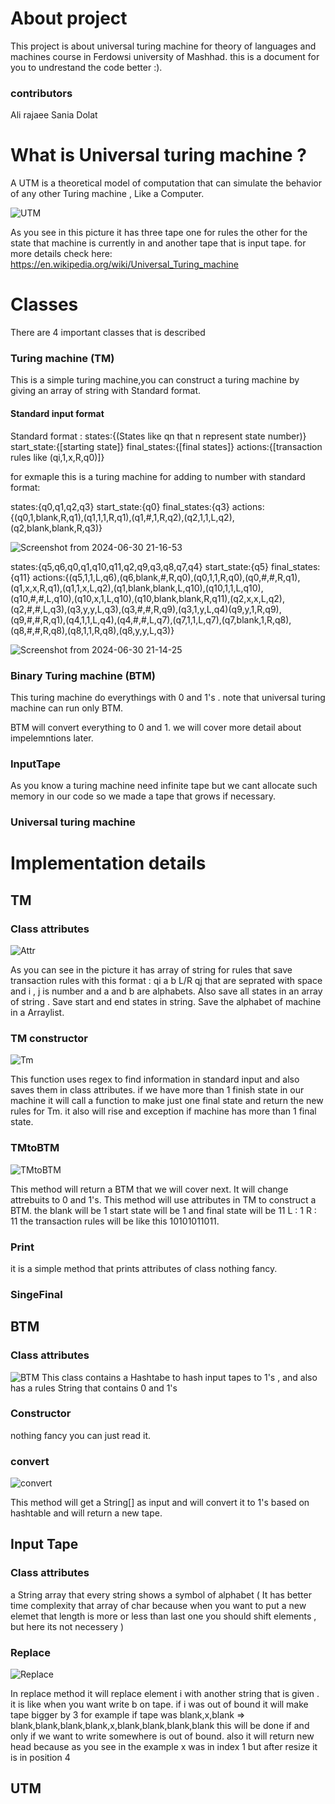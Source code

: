 # About project
This project is about universal turing machine for theory of languages and machines course in Ferdowsi university of Mashhad.
this is a document for you to undrestand the code better :).

### contributors
Ali rajaee
Sania Dolat

# What is Universal turing machine ?
A UTM is a theoretical model of computation that can simulate the behavior of any other Turing machine , Like a Computer.

![UTM](https://github.com/AliRje82/Theory-UTM/assets/121222311/6975ae80-4bfd-4bbf-bafc-a2b163aaaa7d)

As you see in this picture it has three tape one for rules the other for the state that machine is currently in and another tape that is input tape.
for more details check here: https://en.wikipedia.org/wiki/Universal_Turing_machine

# Classes
There are 4 important classes that is described 

### Turing machine (TM)
This is a simple turing machine,you can construct a turing machine by giving an array of string with Standard format.

#### Standard input format
Standard format : 
states:{(States like qn that n represent state number)}
start_state:{[starting state]}
final_states:{[final states]}
actions:{[transaction rules like (qi,1,x,R,q0)]}

for exmaple this is a turing machine for adding to number with standard format:

states:{q0,q1,q2,q3}
start_state:{q0}
final_states:{q3}
actions:{(q0,1,blank,R,q1),(q1,1,1,R,q1),(q1,#,1,R,q2),(q2,1,1,L,q2),(q2,blank,blank,R,q3)}

![Screenshot from 2024-06-30 21-16-53](https://github.com/AliRje82/Theory-UTM/assets/121222311/346685d9-922c-46df-9ea0-6624b9b0e410)


states:{q5,q6,q0,q1,q10,q11,q2,q9,q3,q8,q7,q4}
start_state:{q5}
final_states:{q11}
actions:{(q5,1,1,L,q6),(q6,blank,#,R,q0),(q0,1,1,R,q0),(q0,#,#,R,q1),(q1,x,x,R,q1),(q1,1,x,L,q2),(q1,blank,blank,L,q10),(q10,1,1,L,q10),(q10,#,#,L,q10),(q10,x,1,L,q10),(q10,blank,blank,R,q11),(q2,x,x,L,q2),(q2,#,#,L,q3),(q3,y,y,L,q3),(q3,#,#,R,q9),(q3,1,y,L,q4)(q9,y,1,R,q9),(q9,#,#,R,q1),(q4,1,1,L,q4),(q4,#,#,L,q7),(q7,1,1,L,q7),(q7,blank,1,R,q8),(q8,#,#,R,q8),(q8,1,1,R,q8),(q8,y,y,L,q3)}


![Screenshot from 2024-06-30 21-14-25](https://github.com/AliRje82/Theory-UTM/assets/121222311/bec7e577-2414-4407-9895-0f093d0ecf3e)


### Binary Turing machine (BTM)
This turing machine do everythings with 0 and 1's . note that universal turing machine can run only BTM.

BTM will convert everything to 0 and 1.
we will cover more detail about impelemntions later.

### InputTape
As you know a turing machine need infinite tape but we cant allocate such memory in our code so we made a tape that grows if necessary.

### Universal turing machine






# Implementation details
## TM
### Class attributes
![Attr](https://github.com/AliRje82/Theory-UTM/assets/121222311/f28090b8-ac87-4978-899d-250379a57374)

As you can see in the picture it has array of string for rules that save transaction rules with this format : 
qi a b L/R qj that are seprated with space and i , j is number and a and b are alphabets.
Also save all states in an array of string .
Save start and end states in string.
Save the alphabet of machine in a Arraylist.

### TM constructor 

![Tm](https://github.com/AliRje82/Theory-UTM/assets/121222311/f274ca2e-980d-4843-b351-dde7e5d37a19)

This function uses regex to find information in standard input and also saves them in class attributes.
if we have more than 1 finish state in our machine it will call a function to make just one final state and return the new rules for Tm.
it also will rise and exception if machine has more than 1 final state.

### TMtoBTM

![TMtoBTM](https://github.com/AliRje82/Theory-UTM/assets/121222311/14d1ff36-5ab6-41a6-bb97-5c3205efa4b8)

This method will return a BTM that we will cover next. It will change attrebuits to 0 and 1's.
This method will use attributes in TM to construct a BTM.
the blank will be 1
start state will be 1
and final state will be 11
L : 1
R : 11
the transaction rules will be like this 10101011011.

### Print
it is a simple method that prints attributes of class nothing fancy.

### SingeFinal




## BTM
### Class attributes

![BTM](https://github.com/AliRje82/Theory-UTM/assets/121222311/2069cea7-f5db-46f5-a38b-9f1da44afec5)
This class contains a Hashtabe to hash input tapes to 1's , and also has a rules String that contains 0 and 1's

### Constructor
nothing fancy you can just read it.

### convert

![convert](https://github.com/AliRje82/Theory-UTM/assets/121222311/614cda6e-481a-4c04-b5d3-c39d67113f6e)

This method will get a String[] as input and will convert it to 1's based on hashtable and will return a new tape.

## Input Tape
### Class attributes
a String array that every string shows a symbol of alphabet ( It has better time complexity that array of char because when you want to put a
new elemet that length is more or less than last one you should shift elements , but here its not necessery )
### Replace

![Replace](https://github.com/AliRje82/Theory-UTM/assets/121222311/9aa56c3a-00a4-4d69-8ec4-dc71c15714cc)

In replace method it will replace element i with another string that is given . it is like when you want write b on tape. 
if i was out of bound it will make tape bigger by 3 
for example if tape was blank,x,blank => blank,blank,blank,blank,x,blank,blank,blank,blank 
this will be done if and only if we want to write somewhere is out of bound.
also it will return new head because as you see in the example x was in index 1 but after resize it is in position 4

## UTM












